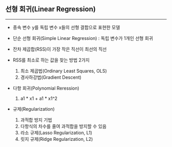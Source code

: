 ## 선형 회귀(Linear Regression)

---

* 종속 변수 y를 독립 변수 x들의 선형 결합으로 표현한 모델



* 단순 선형 회귀(Simple Linear Regression) : 독립 변수가 1개인 선형 회귀



* 잔차 제곱합(RSS)이 가장 작은 직선이 최선의 직선



* RSS를 최소로 하는 값을 찾는 방법 2가지
  1. 최소 제곱법(Ordinary Least Squares, OLS)
  2. 경사하강법(Gradient Descent)



* 다항 회귀(Polynomial Reression)
  1. a1 * x1 + a1 * x1^2



* 규제(Regularization)
  1. 과적합 방지 기법
  2. 다항식의 차수를 줄여 과적합을 방지할 수 있음
  3. 라소 규제(Lasso Regularization, L1)
  4. 릿지 규제(Ridge Regularization, L2)



